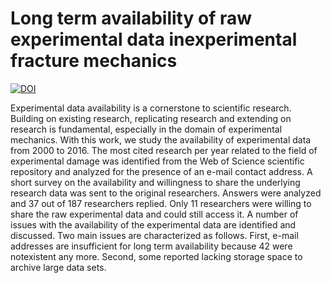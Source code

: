 # Long term availability of raw experimental data inexperimental fracture mechanics

[![DOI](https://zenodo.org/badge/110383353.svg)](https://zenodo.org/badge/latestdoi/110383353)

Experimental data availability is a cornerstone to scientific research. Building  on  existing  research, replicating  research  and  extending  on  research  is  fundamental, especially in the domain of experimental mechanics.  With this  work, we study the availability of experimental data from 2000 to 2016. The  most cited research per year related to the field of  experimental damage  was  identified from the  Web of Science  scientific repository and analyzed for the  presence of an e-mail contact address.  A short survey on the availability and  willingness  to  share  the  underlying  research  data  was  sent  to  the  original  researchers.  Answers were analyzed and 37 out of 187 researchers replied.  Only  11  researchers  were  willing  to  share  the  raw  experimental  data  and  could still access it.  A  number  of  issues  with  the  availability  of  the  experimental  data  are  identified and discussed.  Two main issues are characterized as follows.  First,  e-mail addresses are insufficient for long term availability because 42 were notexistent any more.  Second, some reported lacking storage space to archive large data sets.

